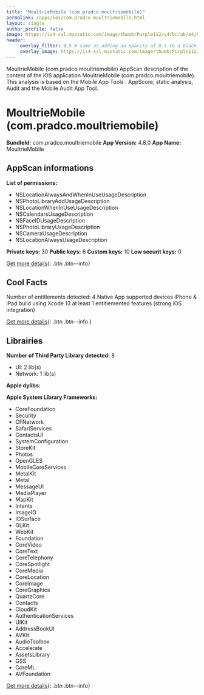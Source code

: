 ```yaml
---
title: "MoultrieMobile (com.pradco.moultriemobile)"
permalink: /apps/ios/com.pradco.moultriemobile.html
layout: single
author_profile: false
image: https://is4-ssl.mzstatic.com/image/thumb/Purple112/v4/bc/ab/e4/bcabe4b1-049a-9cac-8e4b-550b35f9c25e/AppIcon-1x_U007emarketing-0-7-0-85-220.png/512x512bb.jpg
header: 
     overlay_filter: 0.5 # same as adding an opacity of 0.5 to a black background
     overlay_image: https://is4-ssl.mzstatic.com/image/thumb/Purple112/v4/bc/ab/e4/bcabe4b1-049a-9cac-8e4b-550b35f9c25e/AppIcon-1x_U007emarketing-0-7-0-85-220.png/512x512bb.jpg
---
```

MoultrieMobile (com.pradco.moultriemobile) AppScan description of the content of the iOS application MoultrieMobile (com.pradco.moultriemobile). This analysis is based on the Mobile App Tools : AppScore, static analysis, Audit and the Mobile Audit App Tool.

# MoultrieMobile (com.pradco.moultriemobile)

**BundleId:** com.pradco.moultriemobile
**App Version:** 4.8.0
**App Name:** MoultrieMobile


## AppScan informations 

**List of permissions:** 
- NSLocationAlwaysAndWhenInUseUsageDescription
- NSPhotoLibraryAddUsageDescription
- NSLocationWhenInUseUsageDescription
- NSCalendarsUsageDescription
- NSFaceIDUsageDescription
- NSPhotoLibraryUsageDescription
- NSCameraUsageDescription
- NSLocationAlwaysUsageDescription
  
  
**Private keys:** 30
**Public keys:** 6
**Custom keys:** 10
**Low securit keys:** 0
  
[Get more details](/pricing.html){: .btn .btn--info}

## Cool Facts

Number of entitlements detected: 4
Native App
supported devices iPhone & iPad
build using Xcode 13
at least 1 entitlemented features (strong iOS integration)
  
[Get more details](/pricing.html){: .btn .btn--info }

## Librairies 
**Number of Third Party Library detected:** 8
- UI: 2 lib(s)
- Network: 1 lib(s)


**Apple dylibs:**


**Apple System Library Frameworks:**
- CoreFoundation
- Security
- CFNetwork
- SafariServices
- ContactsUI
- SystemConfiguration
- StoreKit
- Photos
- OpenGLES
- MobileCoreServices
- MetalKit
- Metal
- MessageUI
- MediaPlayer
- MapKit
- Intents
- ImageIO
- IOSurface
- GLKit
- WebKit
- Foundation
- CoreVideo
- CoreText
- CoreTelephony
- CoreSpotlight
- CoreMedia
- CoreLocation
- CoreImage
- CoreGraphics
- QuartzCore
- Contacts
- CloudKit
- AuthenticationServices
- UIKit
- AddressBookUI
- AVKit
- AudioToolbox
- Accelerate
- AssetsLibrary
- GSS
- CoreML
- AVFoundation


  
[Get more details](/pricing.html){: .btn .btn--info}

